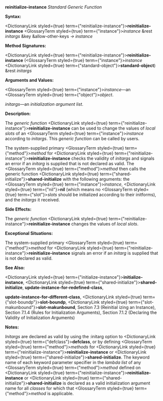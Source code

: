 **reinitialize-instance** *Standard Generic Function* 



**Syntax:** 



<DictionaryLink styled={true} term={"reinitialize-instance"}><b>reinitialize-instance</b></DictionaryLink> <GlossaryTerm styled={true} term={"instance"}><i>instance</i></GlossaryTerm> &amp;rest *initargs* &amp;key &amp;allow-other-keys *→ instance* 



**Method Signatures:** 



<DictionaryLink styled={true} term={"reinitialize-instance"}><b>reinitialize-instance</b></DictionaryLink> (<GlossaryTerm styled={true} term={"instance"}><i>instance</i></GlossaryTerm> <DictionaryLink styled={true} term={"standard-object"}><b>standard-object</b></DictionaryLink>) &amp;rest *initargs* 



**Arguments and Values:** 



<GlossaryTerm styled={true} term={"instance"}><i>instance</i></GlossaryTerm>—an <GlossaryTerm styled={true} term={"object"}><i>object</i></GlossaryTerm>. 



*initargs*—an *initialization argument list*. 



**Description:** 



The *generic function* <DictionaryLink styled={true} term={"reinitialize-instance"}><b>reinitialize-instance</b></DictionaryLink> can be used to change the values of *local slots* of an <GlossaryTerm styled={true} term={"instance"}><i>instance</i></GlossaryTerm> according to *initargs*. This *generic function* can be called by users. 



The system-supplied primary <GlossaryTerm styled={true} term={"method"}><i>method</i></GlossaryTerm> for <DictionaryLink styled={true} term={"reinitialize-instance"}><b>reinitialize-instance</b></DictionaryLink> checks the validity of *initargs* and signals an error if an *initarg* is supplied that is not declared as valid. The <GlossaryTerm styled={true} term={"method"}><i>method</i></GlossaryTerm> then calls the generic function <DictionaryLink styled={true} term={"shared-initialize"}><b>shared-initialize</b></DictionaryLink> with the following arguments: the <GlossaryTerm styled={true} term={"instance"}><i>instance</i></GlossaryTerm>, <DictionaryLink styled={true} term={"nil"}><b>nil</b></DictionaryLink> (which means no <GlossaryTerm styled={true} term={"slot"}><i>slots</i></GlossaryTerm> should be initialized according to their initforms), and the *initargs* it received. 



**Side Effects:** 



The *generic function* <DictionaryLink styled={true} term={"reinitialize-instance"}><b>reinitialize-instance</b></DictionaryLink> changes the values of *local slots*. 







 



 



**Exceptional Situations:** 



The system-supplied primary <GlossaryTerm styled={true} term={"method"}><i>method</i></GlossaryTerm> for <DictionaryLink styled={true} term={"reinitialize-instance"}><b>reinitialize-instance</b></DictionaryLink> signals an error if an *initarg* is supplied that is not declared as valid. 



**See Also:** 



<DictionaryLink styled={true} term={"initialize-instance"}><b>initialize-instance</b></DictionaryLink>, <DictionaryLink styled={true} term={"shared-initialize"}><b>shared-initialize</b></DictionaryLink>, **update-instance-for-redefined-class**, 



**update-instance-for-different-class**, <DictionaryLink styled={true} term={"slot-boundp"}><b>slot-boundp</b></DictionaryLink>, <DictionaryLink styled={true} term={"slot-makunbound"}><b>slot-makunbound</b></DictionaryLink>, Section 7.3 (Reinitial izing an Instance), Section 7.1.4 (Rules for Initialization Arguments), Section 7.1.2 (Declaring the Validity of Initialization Arguments) 



**Notes:** 



*Initargs* are declared as valid by using the :initarg option to <DictionaryLink styled={true} term={"defclass"}><b>defclass</b></DictionaryLink>, or by defining <GlossaryTerm styled={true} term={"method"}><i>methods</i></GlossaryTerm> for <DictionaryLink styled={true} term={"reinitialize-instance"}><b>reinitialize-instance</b></DictionaryLink> or <DictionaryLink styled={true} term={"shared-initialize"}><b>shared-initialize</b></DictionaryLink>. The keyword name of each keyword parameter specifier in the *lambda list* of any <GlossaryTerm styled={true} term={"method"}><i>method</i></GlossaryTerm> defined on <DictionaryLink styled={true} term={"reinitialize-instance"}><b>reinitialize-instance</b></DictionaryLink> or <DictionaryLink styled={true} term={"shared-initialize"}><b>shared-initialize</b></DictionaryLink> is declared as a valid initialization argument name for all *classes* for which that <GlossaryTerm styled={true} term={"method"}><i>method</i></GlossaryTerm> is applicable. 




